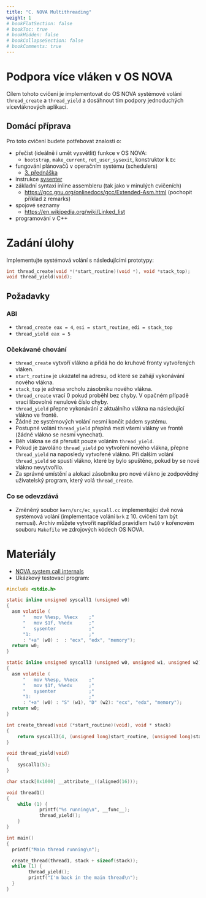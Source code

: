 ```yaml
---
title: "C. NOVA Multithreading"
weight: 1
# bookFlatSection: false
# bookToc: true
# bookHidden: false
# bookCollapseSection: false
# bookComments: true
---
```


# Podpora více vláken v OS NOVA
Cílem tohoto cvičení je implementovat do OS NOVA systémové volání
`thread_create` a `thread_yield` a dosáhnout tím podpory jednoduchých
vícevláknových aplikací.

## Domácí příprava
Pro toto cvičení budete potřebovat znalosti o:
- přečíst (ideálně i umět vysvětlit) funkce v OS NOVA:
  - `bootstrap`, `make_current`, `ret_user_sysexit`, konstruktor k `Ec`
- fungování plánovačů v operačním systému (schedulers)
  - [3. přednáška][l3]
- instrukce [sysenter][]
- základní syntaxi inline assembleru (tak jako v minulých cvičeních)
  - https://gcc.gnu.org/onlinedocs/gcc/Extended-Asm.html (pochopit příklad z
    remarks)
- spojové seznamy
  - https://en.wikipedia.org/wiki/Linked_list
- programování v C++

[l3]: /docs/prednasky/pdf/lekce03.pdf
[sysenter]: https://c9x.me/x86/html/file_module_x86_id_313.html

# Zadání úlohy
Implementujte systémová volání s následujícími prototypy:
```C
int thread_create(void *(*start_routine)(void *), void *stack_top);
void thread_yield(void);
```

## Požadavky
### ABI
- `thread_create eax = 4`, `esi = start_routine`, `edi = stack_top`
- `thread_yield eax = 5`

### Očekávané chování
- `thread_create` vytvoří vlákno a přidá ho do kruhové fronty vytvořených
  vláken.
- `start_routine` je ukazatel na adresu, od které se zahájí vykonávání nového
  vlákna.
- `stack_top` je adresa vrcholu zásobníku nového vlákna.
- `thread_create` vrací 0 pokud proběhl bez chyby. V opačném případě vrací
  libovolné nenulové číslo chyby.
- `thread_yield` přepne vykonávání z aktuálního vlákna na následující vlákno ve
  frontě.
- Žádné ze systémových volání nesmí končit pádem systému.
- Postupné volání `thread_yield` přepíná mezi všemi vlákny ve frontě (žádné
  vlákno se nesmí vynechat).
- Běh vlákna se dá přerušit pouze voláním `thread_yield`.
- Pokud je zavoláno `thread_yield` po vytvoření nového vlákna, přepne
  `thread_yield` na naposledy vytvořené vlákno. Při dalším volání
  `thread_yield` se spustí vlákno, které by bylo spuštěno, pokud by se nové
  vlákno nevytvořilo.
- Za správné umístění a alokaci zásobníku pro nové vlákno je zodpovědný
  uživatelský program, který volá `thread_create`.

### Co se odevzdává
- Změněný soubor `kern/src/ec_syscall.cc` implementující dvě nová systémová
  volání (implementace volání `brk` z 10. cvičení tam být nemusí). Archiv
  můžete vytvořit například pravidlem `hw10` v kořenovém souboru `Makefile` ve
  zdrojových kódech OS NOVA.

# Materiály
- [NOVA system call internals][1]
- Ukázkový testovací program:
```C
#include <stdio.h>

static inline unsigned syscall1 (unsigned w0)
{
  asm volatile (
      "   mov %%esp, %%ecx    ;"
      "   mov $1f, %%edx      ;"
      "   sysenter            ;"
      "1:                     ;"
      : "+a" (w0) :  : "ecx", "edx", "memory");
  return w0;
}

static inline unsigned syscall3 (unsigned w0, unsigned w1, unsigned w2)
{
  asm volatile (
      "   mov %%esp, %%ecx    ;"
      "   mov $1f, %%edx      ;"
      "   sysenter            ;"
      "1:                     ;"
      : "+a" (w0) : "S" (w1), "D" (w2): "ecx", "edx", "memory");
  return w0;
}

int create_thread(void (*start_routine)(void), void * stack)
{
    return syscall3(4, (unsigned long)start_routine, (unsigned long)stack);
}

void thread_yield(void)
{
    syscall1(5);
}

char stack[0x1000] __attribute__((aligned(16)));

void thread1()
{
    while (1) {
            printf("%s running\n", __func__);
            thread_yield();
    }
}

int main()
{
  printf("Main thread running\n");

  create_thread(thread1, stack + sizeof(stack));
  while (1) {
        thread_yield();
        printf("I'm back in the main thread\n");
  }
}
```

[1]: pdf/osy-12threads.pdf
